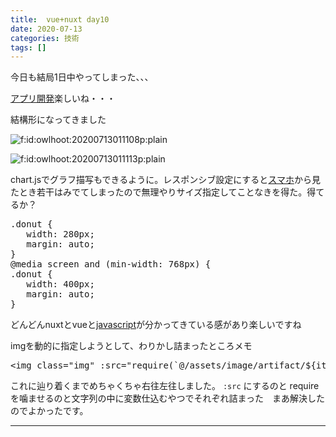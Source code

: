 ```yaml
---
title:  vue+nuxt day10
date: 2020-07-13
categories: 技術
tags: []
---
```


<p>今日も結局1日中やってしまった、、、</p>

<p><a class="keyword" href="http://d.hatena.ne.jp/keyword/%A5%A2%A5%D7%A5%EA%B3%AB%C8%AF">アプリ開発</a>楽しいね・・・</p>

<p>結構形になってきました</p>

<p><span itemscope itemtype="http://schema.org/Photograph"><img src="https://cdn-ak.f.st-hatena.com/images/fotolife/o/owlhoot/20200713/20200713011108.png" alt="f:id:owlhoot:20200713011108p:plain" title="f:id:owlhoot:20200713011108p:plain" class="hatena-fotolife" itemprop="image"></span></p>

<p><span itemscope itemtype="http://schema.org/Photograph"><img src="https://cdn-ak.f.st-hatena.com/images/fotolife/o/owlhoot/20200713/20200713011113.png" alt="f:id:owlhoot:20200713011113p:plain" title="f:id:owlhoot:20200713011113p:plain" class="hatena-fotolife" itemprop="image"></span></p>

<p>chart.jsでグラフ描写もできるように。レスポンシブ設定にすると<a class="keyword" href="http://d.hatena.ne.jp/keyword/%A5%B9%A5%DE%A5%DB">スマホ</a>から見たとき若干はみでてしまったので無理やりサイズ指定してことなきを得た。得てるか？</p>

<pre class="code" data-lang="" data-unlink>.donut {
   width: 280px;
   margin: auto;
}
@media screen and (min-width: 768px) {
.donut {
   width: 400px;
   margin: auto;
}</pre>


<p>どんどんnuxtとvueと<a class="keyword" href="http://d.hatena.ne.jp/keyword/javascript">javascript</a>が分かってきている感があり楽しいですね</p>

<p>imgを動的に指定しようとして、わりかし詰まったところメモ</p>

<pre class="code" data-lang="" data-unlink>&lt;img class=&#34;img&#34; :src=&#34;require(`@/assets/image/artifact/${item.acronym}.png`)&#34; width=&#39;40&#39;&gt;</pre>


<p>これに辿り着くまでめちゃくちゃ右往左往しました。
<code>:src</code> にするのと requireを噛ませるのと文字列の中に変数仕込むやつでそれぞれ詰まった　まあ解決したのでよかったです。</p>

-----
